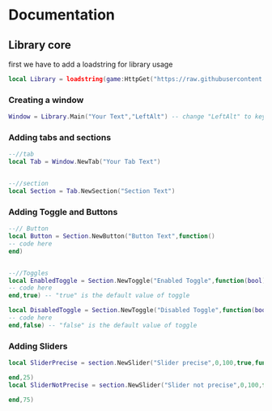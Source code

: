 # Documentation 
## Library core
first we have to add a loadstring for library usage

```lua
local Library = loadstring(game:HttpGet("https://raw.githubusercontent.com/slf0Dev/Ocerium_Project/main/Library.lua"))()
```


### Creating a window

```lua
Window = Library.Main("Your Text","LeftAlt") -- change "LeftAlt" to key that you want will hide gui
```

### Adding tabs and sections
```lua
--//tab
local Tab = Window.NewTab("Your Tab Text")


--//section
local Section = Tab.NewSection("Section Text")

```

### Adding Toggle and Buttons

```lua
--// Button
local Button = Section.NewButton("Button Text",function()
-- code here
end)


--//Toggles
local EnabledToggle = Section.NewToggle("Enabled Toggle",function(bool)
-- code here
end,true) -- "true" is the default value of toggle

local DisabledToggle = Section.NewToggle("Disabled Toggle",function(bool)
-- code here
end,false) -- "false" is the default value of toggle
```

### Adding Sliders

```lua
local SliderPrecise = section.NewSlider("Slider precise",0,100,true,function(value)

end,25)
local SliderNotPrecise = section.NewSlider("Slider not precise",0,100,false,function(value)

end,75)
```
